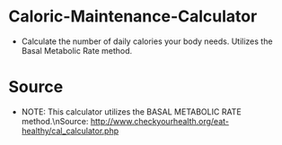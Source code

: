 # Caloric-Maintenance-Calculator
- Calculate the number of daily calories your body needs. Utilizes the Basal Metabolic Rate method.

# Source
- NOTE: This calculator utilizes the BASAL METABOLIC RATE method.\nSource: http://www.checkyourhealth.org/eat-healthy/cal_calculator.php
